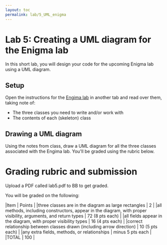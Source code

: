 ```yaml
---
layout: toc
permalink: lab/5_UML_enigma
---
```

# Lab 5: Creating a UML diagram for the Enigma lab

In this short lab, you will design your code for the upcoming Enigma lab using a UML diagram.

## Setup

Open the instructions for the [Engima lab](lab/6_enigma) in another tab and read over them, taking note of:

* The three classes you need to write and/or work with
* The contents of each (skeleton) class

## Drawing a UML diagram

Using the notes from class, draw a UML diagram for all the three classes associated with the Engima lab. You'll be graded using the rubric below.

# Grading rubric and submission

Upload a PDF called lab5.pdf to BB to get graded.

You will be graded on the following:

|Item | Points |
|three classes are in the diagram as large rectangles | 2 |
|all methods, including constructors, appear in the diagram, with proper visibility, arguments, and return types | 72 (8 pts each) |
|all fields appear in the diagram, with proper visibility types | 16 (4 pts each) |
|correct relationship between classes drawn (including arrow direction) | 10 (5 pts each) |
|any extra fields, methods, or relationships | minus 5 pts each |
|TOTAL | 100 |

